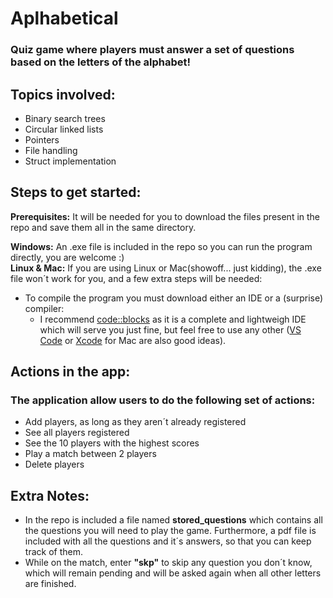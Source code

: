 # Aplhabetical
### Quiz game where players must answer a set of questions based on the letters of the alphabet!

## Topics involved:
- Binary search trees
- Circular linked lists
- Pointers
- File handling
- Struct implementation

## Steps to get started:
**Prerequisites:** It will be needed for you to download the files present in the repo and save them all in the same directory.

**Windows:** An .exe file is included in the repo so you can run the program directly, you are welcome :)  
**Linux & Mac:** If you are using Linux or Mac(showoff... just kidding), the .exe file won´t work for you, and a few extra steps will be needed:
- To compile the program you must download either an IDE or a (surprise) compiler:
  - I recommend [code::blocks](https://www.codeblocks.org/) as it is a complete and lightweigh IDE which will serve you just fine, but feel free to use any other ([VS Code](https://code.visualstudio.com/) or [Xcode](https://developer.apple.com/xcode/) for Mac are also good ideas).


## Actions in the app:
### The application allow users to do the following set of actions:
- Add players, as long as they aren´t already registered
- See all players registered
- See the 10 players with the highest scores
- Play a match between 2 players
- Delete players

## Extra Notes:
- In the repo is included a file named **stored_questions** which contains all the questions you will need to play the game. Furthermore, a pdf file is included with all the questions and it´s answers, so that you can keep track of them.
- While on the match, enter **"skp"** to skip any question you don´t know, which will remain pending and will be asked again when all other letters are finished.

